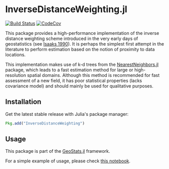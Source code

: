 # InverseDistanceWeighting.jl

[![Build Status](https://travis-ci.org/juliohm/InverseDistanceWeighting.jl.svg?branch=master)](https://travis-ci.org/juliohm/InverseDistanceWeighting.jl)
[![CodeCov](https://codecov.io/gh/juliohm/InverseDistanceWeighting.jl/branch/master/graph/badge.svg)](https://codecov.io/gh/juliohm/InverseDistanceWeighting.jl)

This package provides a high-performance implementation of the inverse distance weighting scheme introduced in
the very early days of geostatistics (see [Isaaks 1990](https://www.amazon.com/Introduction-Applied-Geostatistics-Edward-Isaaks/dp/0195050134)).
It is perhaps the simplest first attempt in the literature to perform estimation based on the notion of proximity to data locations.

This implementation makes use of k-d trees from the [NearestNeighbors.jl](https://github.com/KristofferC/NearestNeighbors.jl)
package, which leads to a fast estimation method for large or high-resolution spatial domains. Although this method is
recommended for fast assessment of a new field, it has poor statistical properties (lacks covariance model) and should
mainly be used for qualitative purposes.

## Installation

Get the latest stable release with Julia's package manager:

```julia
Pkg.add("InverseDistanceWeighting")
```

## Usage

This package is part of the [GeoStats.jl](https://github.com/juliohm/GeoStats.jl) framework.

For a simple example of usage, please check [this notebook](docs/Usage.ipynb).
